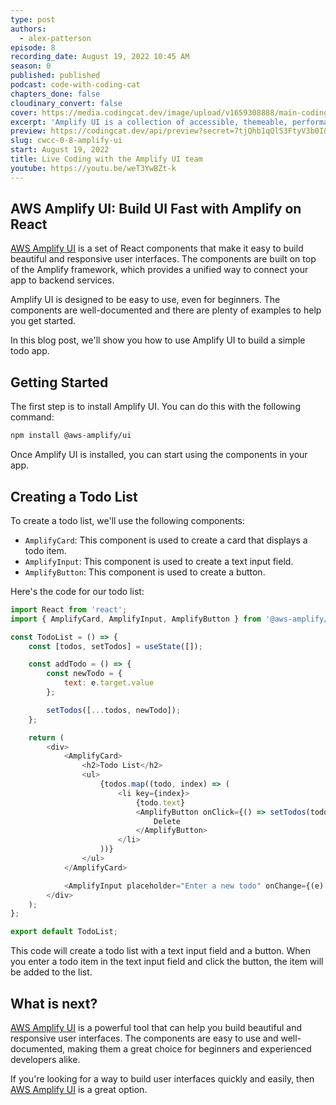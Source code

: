 ```yaml
---
type: post
authors:
  - alex-patterson
episode: 8
recording_date: August 19, 2022 10:45 AM
season: 0
published: published
podcast: code-with-coding-cat
chapters_done: false
cloudinary_convert: false
cover: https://media.codingcat.dev/image/upload/v1659308888/main-codingcatdev-photo/Amplify-UI.jpg
excerpt: 'Amplify UI is a collection of accessible, themeable, performant React (and more!) components that can connect directly to the cloud.'
preview: https://codingcat.dev/api/preview?secret=7tjQhb1qQlS3FtyV3b0I&selectionType=podcast&selectionSlug=Amplify-UI&_id=fbe488bf6b204daea1e634eb1768b1b9
slug: cwcc-0-8-amplify-ui
start: August 19, 2022
title: Live Coding with the Amplify UI team
youtube: https://youtu.be/weT3YwBZt-k
---
```


## AWS Amplify UI: Build UI Fast with Amplify on React

[AWS Amplify UI](https://ui.docs.amplify.aws/) is a set of React components that make it easy to build beautiful and responsive user interfaces. The components are built on top of the Amplify framework, which provides a unified way to connect your app to backend services.

Amplify UI is designed to be easy to use, even for beginners. The components are well-documented and there are plenty of examples to help you get started.

In this blog post, we'll show you how to use Amplify UI to build a simple todo app.

## Getting Started

The first step is to install Amplify UI. You can do this with the following command:

```bash
npm install @aws-amplify/ui
```

Once Amplify UI is installed, you can start using the components in your app.

## Creating a Todo List

To create a todo list, we'll use the following components:

- `AmplifyCard`: This component is used to create a card that displays a todo item.
- `AmplifyInput`: This component is used to create a text input field.
- `AmplifyButton`: This component is used to create a button.

Here's the code for our todo list:

```js
import React from 'react';
import { AmplifyCard, AmplifyInput, AmplifyButton } from '@aws-amplify/ui';

const TodoList = () => {
	const [todos, setTodos] = useState([]);

	const addTodo = () => {
		const newTodo = {
			text: e.target.value
		};

		setTodos([...todos, newTodo]);
	};

	return (
		<div>
			<AmplifyCard>
				<h2>Todo List</h2>
				<ul>
					{todos.map((todo, index) => (
						<li key={index}>
							{todo.text}
							<AmplifyButton onClick={() => setTodos(todos.filter((t) => t.id !== todo.id))}>
								Delete
							</AmplifyButton>
						</li>
					))}
				</ul>
			</AmplifyCard>

			<AmplifyInput placeholder="Enter a new todo" onChange={(e) => addTodo()} />
		</div>
	);
};

export default TodoList;
```

This code will create a todo list with a text input field and a button. When you enter a todo item in the text input field and click the button, the item will be added to the list.

## What is next?

[AWS Amplify UI](https://ui.docs.amplify.aws/) is a powerful tool that can help you build beautiful and responsive user interfaces. The components are easy to use and well-documented, making them a great choice for beginners and experienced developers alike.

If you're looking for a way to build user interfaces quickly and easily, then [AWS Amplify UI](https://ui.docs.amplify.aws/) is a great option.
